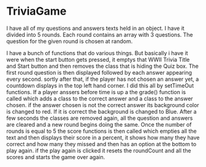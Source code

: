 # TriviaGame

I have all of my questions and answers texts held in an object. I have it divided into 5 rounds. Each round contains an array with 3 questions. The question for the given round is chosen at random. 

I have a bunch of functions that do various things. But basically i have it were when the start button gets pressed, it emptys that WWII Trivia Title and Start button and then removes the class that is hiding the Quiz box. The first round question is then displayed followed by each answer appearing every second. sortly after that, if the player has not chosen an answer yet, a countdown displays in the top left hand corner. I did this all by setTimeOut functions. If a player anssers before time is up a the grade() function is called which adds a class to the correct answer and a class to the answer chosen. if the answer chosen is not the correct answer its background color is changed to red. If it is correct the background is changed to Blue. After a few seconds the classes are removed again, all the question and answers are cleared and a new round begins doing the same. Once the number of rounds is equal to 5 the score functions is then called which empties all the text and then displays their score in a percent, it shows how many they have correct and how many they missed and then has an option at the bottom to play again. if the play again is clicked it resets the roundCount and all the scores and starts the game over again.
